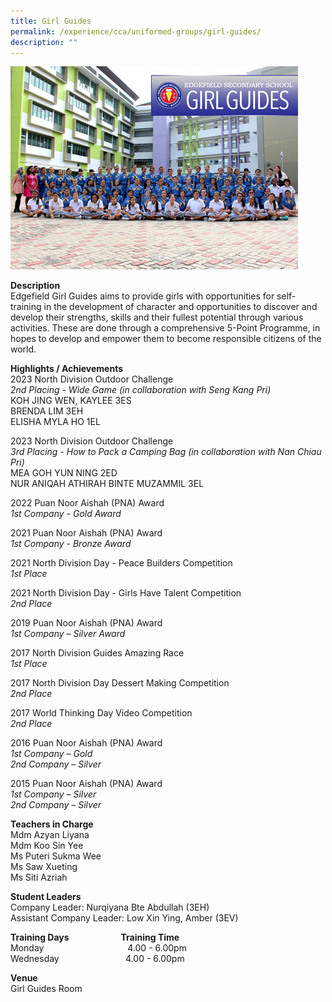 ```yaml
---
title: Girl Guides
permalink: /experience/cca/uniformed-groups/girl-guides/
description: ""
---
```

![](/images/2015-CCA-GIRLGUIDES.jpg)

**Description** <br>
Edgefield Girl Guides aims to provide girls with opportunities for self-training in the development of character and opportunities to discover and develop their strengths, skills and their fullest potential through various activities. These are done through a comprehensive 5-Point Programme, in hopes to develop and empower them to become responsible citizens of the world.&nbsp;

**Highlights / Achievements** <br>
2023 North Division Outdoor Challenge<br>
_2nd Placing - Wide Game (in collaboration with Seng Kang Pri)_<br>
KOH JING WEN, KAYLEE 3ES<br>
BRENDA LIM 3EH<br>
ELISHA MYLA HO 1EL

2023 North Division Outdoor Challenge<br>
_3rd Placing - How to Pack a Camping Bag (in collaboration with Nan Chiau Pri)_<br>
MEA GOH YUN NING 2ED<br>
NUR ANIQAH ATHIRAH BINTE MUZAMMIL 3EL

2022 Puan Noor Aishah (PNA) Award<br>
_1st Company - Gold Award_

2021 Puan Noor Aishah (PNA) Award <br>
_1st Company - Bronze Award_

2021 North Division Day - Peace Builders Competition <br>
_1st Place_

2021 North Division Day - Girls Have Talent Competition <br>
_2nd Place_

2019 Puan Noor Aishah (PNA) Award <br>
_1st Company – Silver Award_

2017 North Division Guides Amazing Race <br>
_1st Place_

2017 North Division Day Dessert Making Competition <br>
_2nd Place_

2017 World Thinking Day Video Competition <br>
_2nd Place_

2016 Puan Noor Aishah (PNA) Award <br>
_1st Company – Gold_ <br>
_2nd Company – Silver_

2015 Puan Noor Aishah (PNA) Award <br>
_1st Company – Silver_ <br>
_2nd Company – Silver_

**Teachers in Charge** <br>
Mdm Azyan Liyana <br>
Mdm Koo Sin Yee&nbsp;<br>
Ms Puteri Sukma Wee <br>
Ms Saw Xueting<br>
Ms Siti Azriah

**Student Leaders** <br>
Company Leader: Nurqiyana Bte Abdullah (3EH) <br>
Assistant Company Leader: Low Xin Ying, Amber (3EV)

**Training Days&nbsp;&nbsp;&nbsp; &nbsp;&nbsp;&nbsp; &nbsp;&nbsp;&nbsp; &nbsp;&nbsp;&nbsp; &nbsp;&nbsp;&nbsp; &nbsp;&nbsp; &nbsp; Training Time** <br>
Monday&nbsp;&nbsp; &nbsp;&nbsp;&nbsp; &nbsp;&nbsp;&nbsp; &nbsp;&nbsp;&nbsp; &nbsp;&nbsp;&nbsp; &nbsp;&nbsp;&nbsp; &nbsp;&nbsp;&nbsp; &nbsp;&nbsp;&nbsp; &nbsp;&nbsp;&nbsp;4.00 - 6.00pm <br>
Wednesday&nbsp;&nbsp; &nbsp;&nbsp;&nbsp; &nbsp;&nbsp;&nbsp; &nbsp;&nbsp;&nbsp; &nbsp;&nbsp;&nbsp; &nbsp;&nbsp;&nbsp; &nbsp;&nbsp;&nbsp;&nbsp;4.00 - 6.00pm

**Venue** <br>
Girl Guides Room